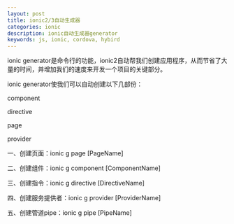 ```yaml
---
layout: post
title: ionic2/3自动生成器
categories: ionic
description: ionic自动生成器generator
keywords: js, ionic, cordova, hybird
---
```


ionic generator是命令行的功能，ionic2自动帮我们创建应用程序，从而节省了大量的时间，并增加我们的速度来开发一个项目的关键部分。

ionic generator使我们可以自动创建以下几部份：

component

directive

page

provider

一、创建页面：ionic g page [PageName]

二、创建组件：ionic g component [ComponentName]

三、创建指令：ionic g directive [DirectiveName]

四、创建服务提供者：ionic g provider [ProviderName]

五、创建管道pipe：ionic g pipe [PipeName]